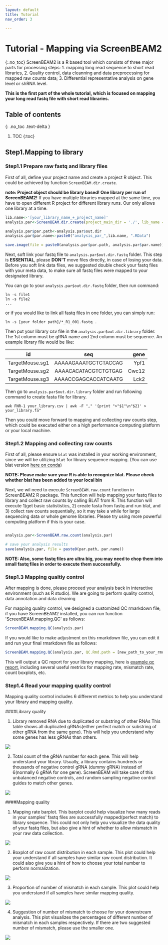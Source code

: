 ```yaml
---
layout: default
title: Tutorial
nav_order: 3

---
```


# Tutorial - Mapping via ScreenBEAM2
{:.no_toc}
ScreenBEAM2 is a R based tool which consists of three major parts for processing steps: 1. mapping long read sequence to short read libraries, 2. Quality control, data cleanning and data preprocessing for mapped raw counts data; 3. Differential representative analysis on gene level or shRNA level. 

**This is the first part of the whole tutorial, which is focused on mapping your long read fastq file with short read libraries.**


## Table of contents
{: .no_toc .text-delta }

1. TOC
{:toc}

## Step1.Mapping to library 
### Step1.1 Prepare raw fastq and library files
First of all, define your project name and create a project R object. This could be achieved by function `ScreenBEAM.dir.create`. 

**note: Project object should be library based! One library per run of ScreenBEAM2!**
If you have multiple libraries mapped at the same time, you have to open different R project for different library runs. Our only allows one library at a time. 
```R
lib.name<-'[your_library_name_+_project_name]'
analysis.par<-ScreenBEAM.dir.create(project_main_dir = './', lib_name = lib.name, DATE = T)

analysis.par$par.path<-analysis.par$out.dir 
analysis.par$par.name<-paste0("analysis_par_",lib.name, ".RData")

save.image(file = paste0(analysis.par$par.path, analysis.par$par.name)) #save your image
```

Next, soft link your fastq file to `analysis.par$out.dir.fastq` folder. This step is **ESSENTIAL**, please **DON'T** move files directly, in case of losing your data. Before you soft link data files, we suggested double check your fastq files with your meta data, to make sure all fastq files were mapped to your designated library.

You can go to your `analysis.par$out.dir.fastq` folder, then run command:

```Shell
ln -s file1
ln -s file2
...

```
or if you would like to link all fastq files in one folder, you can simply run:

```Shell
ln -s [your folder path]/*_R1_001.fastq .

```

Then put your library csv file in the `analysis.par$out.dir.library` folder. The 1st column must be gRNA name and 2nd column must be sequence. An example library file would be like:

id | seq | gene|
| ------------- |:-------------:| -----:|
TargetMouse.sg1| AAAAAGAAATGCTCTACCAG | Ypf1
TargetMouse.sg2| AAAACACATACGTCTGTGAG | Cwc12
TargetMouse.sg3| AAAACCGAGCACCATCAATG | Lck2

Then go to `analysis.par$out.dir.library` folder and run following command to create fasta file for library.

```Shell
awk FNR-1 your_library.csv | awk -F "," '{print ">"$1"\n"$2}' > your_library.fa" 
```

Then you could move forward to mapping and collecting raw counts step, which could be executed either on a high performance computing platform or your local machine.




### Step1.2 Mapping and collecting raw counts

First of all, please ensure `blat` was installed in your working environment, since we will be utilizing `blat` for library sequence mapping. (You can use blat version [here on conda](https://anaconda.org/bioconda/blat))

**NOTE: Please make sure your R is able to recognize blat. Please check whether blat has been added to your local bin**

Next, we wil need to execute `ScreenBEAM.raw.count` function in ScreenBEAM2 R package. This function will help mapping your fastq files to library and collect raw counts by calling BLAT from R. This function will execute 1)get basic statististics, 2) create fasta from fastq and run blat, and 3) collect raw counts sequentially, so it may take a while for large sequencing data or whole genome libraries. Please try using more powerful computing platform if this is your case.

```R

analysis.par<-ScreenBEAM.raw.count(analysis.par)

# save your analysis results
save(analysis.par, file = paste0(par.path, par.name))

```
**NOTE: Also, some fastq files are ultra big, you may need to chop them into small fastq files in order to execute them successfully.**

### Step1.3 Mapping qualtiy control

After mapping is done, please proceed your analysis back in interactive environment (such as R studio). We are going to perform quality control, data annotation and data cleaning 

For mapping quality control, we designed a customized QC rmarkdown file, if you have ScreenBEAM2 installed, you can run function 'ScreenBEAM.mapping.QC' as follows:

```R
ScreenBEAM.mapping.QC(analysis.par)
```

If you would like to make adjustment on this rmarkdown file, you can edit it and run your final rmarkdown file as follows:

```R
ScreenBEAM.mapping.QC(analysis.par, QC.Rmd.path = [new_path_to_your_rmd]) 

```
This will output a QC report for your library mapping, here is  [example qc report](./mapping_6sample_QC.html), including several useful metrics for mapping rate, mismatch rate, count boxplots, etc.

### Step1.4 Read your mapping quality control

Mapping quality control includes 6 differernt metrics to help you understand your library and mapping quality.

####Library quality

1. Library removed RNA due to duplicated or substring of other RNAs
This table shows all duplicated gRNAs(either perfect match or substring of other gRNA from the same gene). This will help you understand why some genes has less gRNAs than others.

![](./figure/table_duplicated_gRNA.png)

2. Total count of the gRNA number for each gene. This will help understand your library. Usually, a library contains hundreds or thousands of negative control gRNA (dummy gRNA) instead of 6(normally 6 gRNA for one gene). ScreenBEAM will take care of this unbalanced negative controls, and random sampling negative control guides to match other genes.

![](./figure/1.numofgRNAdistribution.png)

####Mapping quality
1. Mapping rate barplot. This barplot could help visualize how many reads in your samples' fastq files are successfully mapped(perfect match) to library sequence. This could not only help you visualize the data quality of your fastq files, but also give a hint of whether to allow mismatch in your raw data collection.

![](./figure/2.mappingrate.png)

2. Boxplot of raw count distribution in each sample. This plot could help your understand if all samples have similar raw count distribution. It could also give you a hint of how to choose your total number to perform normalization.

![](./figure/rawCountDistribution.png)

3. Proportion of number of mismatch in each sample. This plot could help you understand if all samples have similar mapping quality. 

![](./figure/nmismatch.png)

4. Suggestion of number of mismatch to choose for your downstream analysis. This plot visualizes the percentages of different number of mismatch in each samples respectively. If there are two suggested number of mismatch, please use the smaller one.

![](./figure/mismatchsuggestion.png)
